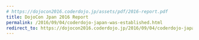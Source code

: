 ```yaml
---
# https://dojocon2016.coderdojo.jp/assets/pdf/2016-report.pdf
title: DojoCon Jpan 2016 Report
permalink: /2016/09/04/coderdojo-japan-was-established.html
redirect_to: https://dojocon2016.coderdojo.jp/2016/09/04/coderdojo-japan-was-established.html
---
```

